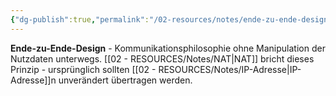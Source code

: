```yaml
---
{"dg-publish":true,"permalink":"/02-resources/notes/ende-zu-ende-design/","tags":["informatik/netzwerk/philosophie","kommunikation/direkt"],"noteIcon":"","updated":"2025-09-10T16:35:15.899+02:00"}
---
```



**Ende-zu-Ende-Design** - Kommunikationsphilosophie ohne Manipulation der Nutzdaten unterwegs.
[[02 - RESOURCES/Notes/NAT\|NAT]] bricht dieses Prinzip - ursprünglich sollten [[02 - RESOURCES/Notes/IP-Adresse\|IP-Adresse]]n unverändert übertragen werden.